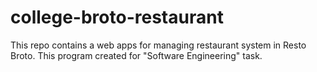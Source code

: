 # college-broto-restaurant

This repo contains a web apps for managing restaurant system in Resto Broto. This program created for "Software Engineering" task.
